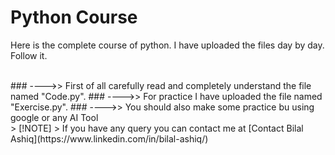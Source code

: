 # Python Course

Here is the complete course of python.
I have uploaded the files day by day. Follow it.

<br>
### ---->> First of all carefully read and completely understand the file named "Code.py".
### ---->> For practice I have uploaded the file named "Exercise.py".
### ---->> You should also make some practice bu using google or any AI Tool
<br>
> [!NOTE]
> If you have any query you can contact me at [Contact Bilal Ashiq](https://www.linkedin.com/in/bilal-ashiq/)

